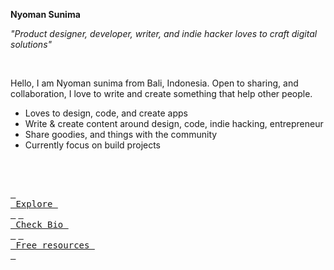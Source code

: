 **Nyoman Sunima**

_"Product designer, developer, writer, and indie hacker loves to craft digital solutions"_

<br/>

Hello, I am Nyoman sunima from Bali, Indonesia. Open to sharing, and collaboration, I love to write and create something that help other people.

- Loves to design, code, and create apps
- Write & create content around design, code, indie hacking, entrepreneur
- Share goodies, and things with the community
- Currently focus on build projects


<br/>
<br/>

[<kbd> <br> Explore <br> </kbd>](https://nyomansunima.one)
[<kbd> <br> Check Bio <br> </kbd>](https://nyomansunima.one/bio)
[<kbd> <br> Free resources <br> </kbd>](https://nyomansunima.one/resources)
